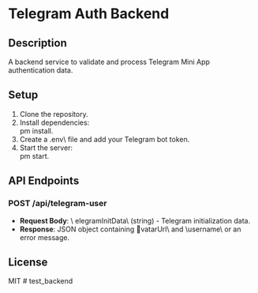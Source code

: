 ﻿# Telegram Auth Backend

## Description
A backend service to validate and process Telegram Mini App authentication data.

## Setup

1. Clone the repository.
2. Install dependencies: \
pm install\.
3. Create a \.env\ file and add your Telegram bot token.
4. Start the server: \
pm start\.

## API Endpoints

### POST /api/telegram-user

- **Request Body**: \	elegramInitData\ (string) - Telegram initialization data.
- **Response**: JSON object containing \vatarUrl\ and \username\ or an error message.

## License
MIT
#   t e s t _ b a c k e n d  
 